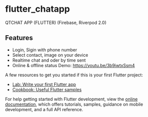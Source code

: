 # flutter_chatapp
QTCHAT APP (FLUTTER) (Firebase, Riverpod 2.0) 

## Features
+ Login, Sigin with phone number 
+ Select contact, image on your device 
+ Realtime chat and oder by time sent
+ Online & offline status
Demo: https://youtu.be/3b9iwtxSsm4 

A few resources to get you started if this is your first Flutter project:

- [Lab: Write your first Flutter app](https://docs.flutter.dev/get-started/codelab)
- [Cookbook: Useful Flutter samples](https://docs.flutter.dev/cookbook)

For help getting started with Flutter development, view the
[online documentation](https://docs.flutter.dev/), which offers tutorials,
samples, guidance on mobile development, and a full API reference.
